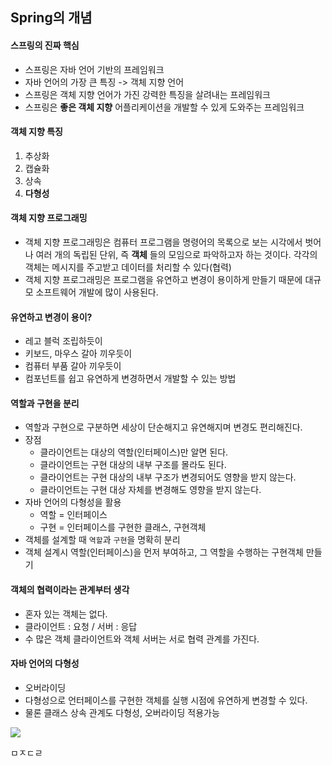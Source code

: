 ## Spring의 개념

#### 스프링의 진짜 핵심
- 스프링은 자바 언어 기반의 프레임워크
- 자바 언어의 가장 큰 특징 -> 객체 지향 언어
- 스프링은 객체 지향 언어가 가진 강력한 특징을 살려내는 프레임워크
- 스프링은 __좋은 객체 지향__ 어플리케이션을 개발할 수 있게 도와주는 프레임워크

#### 객체 지향 특징
1. 추상화
2. 캡슐화
3. 상속
4. __다형성__

#### 객체 지향 프로그래밍
- 객체 지향 프로그래밍은 컴퓨터 프로그램을 명령어의 목록으로 보는 시각에서 벗어나 여러 개의 독립된 단위, 즉 __객체__ 들의 모임으로 파악하고자 하는 것이다. 각각의 객체는 메시지를 주고받고 데이터를 처리할 수 있다(협력)
- 객체 지향 프로그래밍은 프로그램을 유연하고 변경이 용이하게 만들기 때문에 대규모 소프트웨어 개발에 많이 사용된다.

#### 유연하고 변경이 용이?
- 레고 블럭 조립하듯이
- 키보드, 마우스 갈아 끼우듯이
- 컴퓨터 부품 갈아 끼우듯이
- 컴포넌트를 쉽고 유연하게 변경하면서 개발할 수 있는 방법

#### 역할과 구현을 분리
- 역할과 구현으로 구분하면 세상이 단순해지고 유연해지며 변경도 편리해진다.
- 장점
  -  클라이언트는 대상의 역할(인터페이스)만 알면 된다.
  -  클라이언트는 구현 대상의 내부 구조를 몰라도 된다.
  -  클라이언트는 구현 대상의 내부 구조가 변경되어도 영향을 받지 않는다.
  -  클라이언트는 구현 대상 자체를 변경해도 영향을 받지 않는다.
- 자바 언어의 다형성을 활용
  -  역할 = 인터페이스
  -  구현 = 인터페이스를 구현한 클래스, 구현객체
- 객체를 설계할 때 `역할`과 `구현`을 명확히 분리 
- 객체 설계시 역할(인터페이스)을 먼저 부여하고, 그 역할을 수행하는 구현객체 만들기

#### 객체의 협력이라는 관계부터 생각
- 혼자 있는 객체는 없다.
- 클라이언트 : 요청 / 서버 : 응답
- 수 많은 객체 클라이언트와 객체 서버는 서로 협력 관계를 가진다.

#### 자바 언어의 다형성
-  오버라이딩
-  다형성으로 언터페이스를 구현한 객체를 실행 시점에 유연하게 변경할 수 있다.
-  물론 클래스 상속 관계도 다형성, 오버라이딩 적용가능

![](2021-12-15-15-41-28.png)


ㅁㅈㄷㄹ
